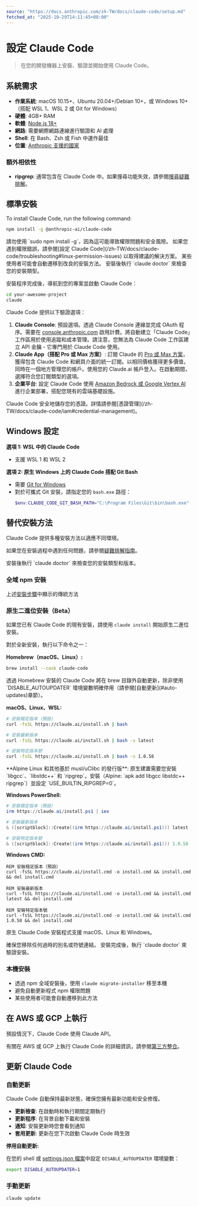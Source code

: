 ```yaml
---
source: "https://docs.anthropic.com/zh-TW/docs/claude-code/setup.md"
fetched_at: "2025-10-29T14:11:45+08:00"
---
```


# 設定 Claude Code

> 在您的開發機器上安裝、驗證並開始使用 Claude Code。

## 系統需求

* **作業系統**: macOS 10.15+、Ubuntu 20.04+/Debian 10+，或 Windows 10+（搭配 WSL 1、WSL 2 或 Git for Windows）
* **硬體**: 4GB+ RAM
* **軟體**: [Node.js 18+](https://nodejs.org/en/download)
* **網路**: 需要網際網路連線進行驗證和 AI 處理
* **Shell**: 在 Bash、Zsh 或 Fish 中運作最佳
* **位置**: [Anthropic 支援的國家](https://www.anthropic.com/supported-countries)

### 額外相依性

* **ripgrep**: 通常包含在 Claude Code 中。如果搜尋功能失效，請參閱[搜尋疑難排解](/zh-TW/docs/claude-code/troubleshooting#search-and-discovery-issues)。

## 標準安裝

To install Claude Code, run the following command:

```sh  theme={null}
npm install -g @anthropic-ai/claude-code
```

<Warning>
  請勿使用 `sudo npm install -g`，因為這可能導致權限問題和安全風險。
  如果您遇到權限錯誤，請參閱[設定 Claude Code](/zh-TW/docs/claude-code/troubleshooting#linux-permission-issues) 以取得建議的解決方案。
</Warning>

<Note>
  某些使用者可能會自動遷移到改良的安裝方法。
  安裝後執行 `claude doctor` 來檢查您的安裝類型。
</Note>

安裝程序完成後，導航到您的專案並啟動 Claude Code：

```bash  theme={null}
cd your-awesome-project
claude
```

Claude Code 提供以下驗證選項：

1. **Claude Console**: 預設選項。透過 Claude Console 連線並完成 OAuth 程序。需要在 [console.anthropic.com](https://console.anthropic.com) 啟用計費。將自動建立「Claude Code」工作區用於使用追蹤和成本管理。請注意，您無法為 Claude Code 工作區建立 API 金鑰 - 它專門用於 Claude Code 使用。
2. **Claude App（搭配 Pro 或 Max 方案）**: 訂閱 Claude 的 [Pro 或 Max 方案](https://claude.com/pricing)，獲得包含 Claude Code 和網頁介面的統一訂閱。以相同價格獲得更多價值，同時在一個地方管理您的帳戶。使用您的 Claude.ai 帳戶登入。在啟動期間，選擇符合您訂閱類型的選項。
3. **企業平台**: 設定 Claude Code 使用 [Amazon Bedrock 或 Google Vertex AI](/zh-TW/docs/claude-code/third-party-integrations) 進行企業部署，搭配您現有的雲端基礎設施。

<Note>
  Claude Code 安全地儲存您的憑證。詳情請參閱[憑證管理](/zh-TW/docs/claude-code/iam#credential-management)。
</Note>

## Windows 設定

**選項 1: WSL 中的 Claude Code**

* 支援 WSL 1 和 WSL 2

**選項 2: 原生 Windows 上的 Claude Code 搭配 Git Bash**

* 需要 [Git for Windows](https://git-scm.com/downloads/win)
* 對於可攜式 Git 安裝，請指定您的 `bash.exe` 路徑：
  ```powershell  theme={null}
  $env:CLAUDE_CODE_GIT_BASH_PATH="C:\Program Files\Git\bin\bash.exe"
  ```

## 替代安裝方法

Claude Code 提供多種安裝方法以適應不同環境。

如果您在安裝過程中遇到任何問題，請參閱[疑難排解指南](/zh-TW/docs/claude-code/troubleshooting#linux-permission-issues)。

<Tip>
  安裝後執行 `claude doctor` 來檢查您的安裝類型和版本。
</Tip>

### 全域 npm 安裝

上述[安裝步驟](#standard-installation)中顯示的傳統方法

### 原生二進位安裝（Beta）

如果您已有 Claude Code 的現有安裝，請使用 `claude install` 開始原生二進位安裝。

對於全新安裝，執行以下命令之一：

**Homebrew（macOS、Linux）:**

```sh  theme={null}
brew install --cask claude-code
```

<Note>
  透過 Homebrew 安裝的 Claude Code 將在 brew 目錄外自動更新，除非使用 `DISABLE_AUTOUPDATER` 環境變數明確停用（請參閱[自動更新](#auto-updates)章節）。
</Note>

**macOS、Linux、WSL:**

```bash  theme={null}
# 安裝穩定版本（預設）
curl -fsSL https://claude.ai/install.sh | bash

# 安裝最新版本
curl -fsSL https://claude.ai/install.sh | bash -s latest

# 安裝特定版本號
curl -fsSL https://claude.ai/install.sh | bash -s 1.0.58
```

<Note>
  **Alpine Linux 和其他基於 musl/uClibc 的發行版**: 原生建置需要您安裝 `libgcc`、`libstdc++` 和 `ripgrep`。安裝（Alpine: `apk add libgcc libstdc++ ripgrep`）並設定 `USE_BUILTIN_RIPGREP=0`。
</Note>

**Windows PowerShell:**

```powershell  theme={null}
# 安裝穩定版本（預設）
irm https://claude.ai/install.ps1 | iex

# 安裝最新版本
& ([scriptblock]::Create((irm https://claude.ai/install.ps1))) latest

# 安裝特定版本號
& ([scriptblock]::Create((irm https://claude.ai/install.ps1))) 1.0.58
```

**Windows CMD:**

```batch  theme={null}
REM 安裝穩定版本（預設）
curl -fsSL https://claude.ai/install.cmd -o install.cmd && install.cmd && del install.cmd

REM 安裝最新版本
curl -fsSL https://claude.ai/install.cmd -o install.cmd && install.cmd latest && del install.cmd

REM 安裝特定版本號
curl -fsSL https://claude.ai/install.cmd -o install.cmd && install.cmd 1.0.58 && del install.cmd
```

原生 Claude Code 安裝程式支援 macOS、Linux 和 Windows。

<Tip>
  確保您移除任何過時的別名或符號連結。
  安裝完成後，執行 `claude doctor` 來驗證安裝。
</Tip>

### 本機安裝

* 透過 npm 全域安裝後，使用 `claude migrate-installer` 移至本機
* 避免自動更新程式 npm 權限問題
* 某些使用者可能會自動遷移到此方法

## 在 AWS 或 GCP 上執行

預設情況下，Claude Code 使用 Claude API。

有關在 AWS 或 GCP 上執行 Claude Code 的詳細資訊，請參閱[第三方整合](/zh-TW/docs/claude-code/third-party-integrations)。

## 更新 Claude Code

### 自動更新

Claude Code 自動保持最新狀態，確保您擁有最新功能和安全修復。

* **更新檢查**: 在啟動時和執行期間定期執行
* **更新程序**: 在背景自動下載和安裝
* **通知**: 安裝更新時您會看到通知
* **套用更新**: 更新在您下次啟動 Claude Code 時生效

**停用自動更新:**

在您的 shell 或 [settings.json 檔案](/zh-TW/docs/claude-code/settings)中設定 `DISABLE_AUTOUPDATER` 環境變數：

```bash  theme={null}
export DISABLE_AUTOUPDATER=1
```

### 手動更新

```bash  theme={null}
claude update
```

